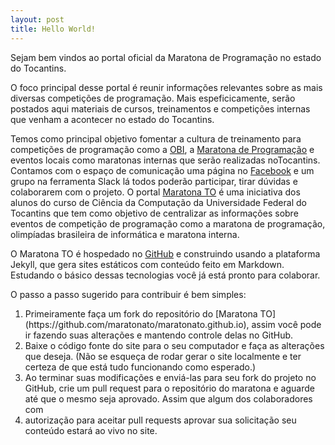 ```yaml
---
layout: post
title: Hello World!
---
```


Sejam bem vindos ao portal oficial da Maratona de Programação no estado do Tocantins.

O foco principal desse portal é reunir informações relevantes sobre as mais diversas competições de programação. Mais espeficicamente, serão postados aqui materiais de cursos, treinamentos e competições internas que venham a acontecer no estado do Tocantins.

Temos como principal objetivo fomentar a cultura de treinamento para competições de programação como a [OBI](http://olimpiada.ic.unicamp.br/), a [Maratona de Programação](http://maratona.ime.usp.br/) e eventos locais como maratonas internas que serão realizadas noTocantins. Contamos com o espaço de comunicação uma página no [Facebook](https://www.facebook.com/ACM-ICPC-at-Tocantins-483427145163330/?ref=hl) e um grupo na ferramenta Slack lá todos poderão participar, tirar dúvidas e colaborarem com o projeto.
O portal [Maratona TO](http://maratonato.github.io) é uma iniciativa dos alunos do curso de Ciência da Computação da Universidade Federal do Tocantins que tem como objetivo de centralizar as informações sobre eventos de competição de programação como a maratona de programação, olimpíadas brasileira de informática e maratona interna.

O Maratona TO é hospedado no [GitHub](https://github.com/maratonato) e construindo usando a plataforma Jekyll, que gera sites estáticos com conteúdo feito em Markdown. Estudando o básico dessas tecnologias você já está pronto para colaborar.

O passo a passo sugerido para contribuir é bem simples:
<ol>
   <li>Primeiramente faça um fork do repositório do [Maratona TO](https://github.com/maratonato/maratonato.github.io), assim você pode ir fazendo suas alterações e mantendo controle delas no GitHub.</li>
   <li>Baixe o código fonte do site para o seu computador e faça as alterações que deseja. (Não se esqueça de rodar gerar o site localmente e ter certeza de que está tudo funcionando como esperado.)</li>
   <li>Ao terminar suas modificações e enviá-las para seu fork do projeto no GitHub, crie um pull request para o repositório do maratona e aguarde até que o mesmo seja aprovado. Assim que algum dos colaboradores com</li>
   <li>autorização para aceitar pull requests aprovar sua solicitação seu conteúdo estará ao vivo no site.</li>
</ol>
